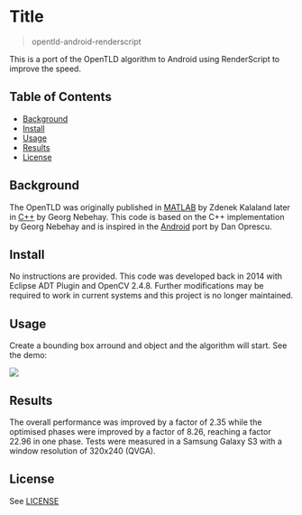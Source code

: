 # Title

> opentld-android-renderscript

This is a port of the OpenTLD algorithm to Android using RenderScript to improve the speed.

## Table of Contents

- [Background](#background)
- [Install](#install)
- [Usage](#usage)
- [Results](#results)
- [License](#license)

## Background

The OpenTLD was originally published in [MATLAB](https://github.com/zk00006/OpenTLD)  by Zdenek Kalaland later in [C++](https://github.com/gnebehay/OpenTLD) by Georg Nebehay. This code is based on the C++ implementation by Georg Nebehay and is inspired in the [Android](https://github.com/trandi/OpenTLDAndroid) port by Dan Oprescu.

## Install

No instructions are provided. This code was developed back in 2014 with Eclipse ADT Plugin and OpenCV 2.4.8. Further modifications may be required to work in current systems and this project is no longer maintained.

## Usage
Create a bounding box arround and object and the algorithm will start. See the demo:

[![](https://i.ytimg.com/vi/CSKyr6it4Qw/1.jpg)](https://youtu.be/CSKyr6it4Qw) 

## Results

The overall performance was improved by a factor of  2.35 while the optimised phases were improved by a factor of 8.26, reaching a factor 22.96 in one phase.  Tests were measured in a Samsung Galaxy S3 with a window resolution of 320x240 (QVGA). 


## License

See [LICENSE](https://github.com/deuxbot/opentld-android-renderscript/license)